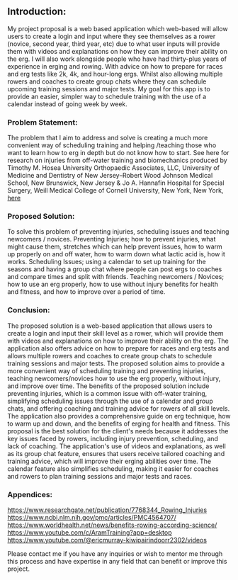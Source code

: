 ## Introduction:
My project proposal is a web based application which web-based will allow users to create a login and input where they see themselves as a rower (novice, second year, third year, etc) due to what user inputs will provide them with videos and explanations on how they can improve their ability on the erg. I will also work alongside people who have had thirty-plus years of experience in erging and rowing. With advice on how to prepare for races and erg tests like 2k, 4k, and hour-long ergs. Whilst also allowing multiple rowers and coaches to create group chats where they can schedule upcoming training sessions and major tests. My goal for this app is to provide an easier, simpler way to schedule training with the use of a calendar instead of going week by week.


###  Problem Statement:
The problem that I aim to address and solve is creating a much more convenient way of scheduling training and helping /teaching those who want to learn how to erg in depth but do not know how to start. See here for research on injuries from off-water training and biomechanics produced by Timothy M. Hosea University Orthopaedic Associates, LLC, University of Medicine and Dentistry of New Jersey–Robert Wood Johnson Medical School, New Brunswick, New Jersey & Jo A. Hannafin Hospital for Special Surgery, Weill Medical College of Cornell University, New York, New York, [here](https://www.ncbi.nlm.nih.gov/pmc/articles/PMC345926)


### Proposed Solution:
To solve this problem of preventing injuries, scheduling issues and teaching newcomers / novices. Preventing Injuries; how to prevent injuries, what might cause them, stretches which can help prevent issues, how to warm up properly on and off water, how to warm down what lactic acid is, how it works. Scheduling Issues; using a calendar to set up training for the seasons and having a group chat where people can post ergs to coaches and compare times and split with friends. Teaching newcomers / Novices; how to use an erg properly, how to use without injury benefits for health and fitness, and how to improve over a period of time.


### Conclusion:
The proposed solution is a web-based application that allows users to create a login and input their skill level as a rower, which will provide them with videos and explanations on how to improve their ability on the erg. The application also offers advice on how to prepare for races and erg tests and allows multiple rowers and coaches to create group chats to schedule training sessions and major tests. The proposed solution aims to provide a more convenient way of scheduling training and preventing injuries, teaching newcomers/novices how to use the erg properly, without injury, and improve over time. The benefits of the proposed solution include preventing injuries, which is a common issue with off-water training, simplifying scheduling issues through the use of a calendar and group chats, and offering coaching and training advice for rowers of all skill levels. The application also provides a comprehensive guide on erg technique, how to warm up and down, and the benefits of erging for health and fitness. This proposal is the best solution for the client's needs because it addresses the key issues faced by rowers, including injury prevention, scheduling, and lack of coaching. The application's use of videos and explanations, as well as its group chat feature, ensures that users receive tailored coaching and training advice, which will improve their erging abilities over time. The calendar feature also simplifies scheduling, making it easier for coaches and rowers to plan training sessions and major tests and races.


### Appendices:
https://www.researchgate.net/publication/7768344_Rowing_Injuries   
https://www.ncbi.nlm.nih.gov/pmc/articles/PMC4564707/
https://www.worldhealth.net/news/benefits-rowing-according-science/
https://www.youtube.com/c/AramTraining?app=desktop
https://www.youtube.com/@ericmurray-kiwipairindoorr2302/videos

Please contact me if you have any inquiries or wish to mentor me through this process and have expertise in any field that can benefit or improve this project.
